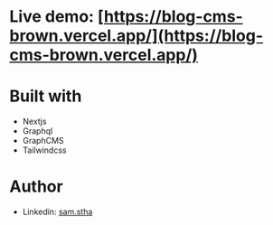 # Live demo: [https://blog-cms-brown.vercel.app/](https://blog-cms-brown.vercel.app/)

# Built with
- Nextjs
- Graphql
- GraphCMS
- Tailwindcss

# Author
- Linkedin: [sam.stha](https://www.linkedin.com/in/sam-shrestha-4798241aa/)
